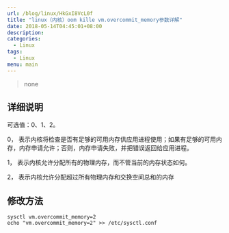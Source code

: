 ```yaml
---
url: /blog/linux/HkGxI8VcL0f
title: "linux（内核）oom kille vm.overcommit_memory参数详解"
date: 2018-05-14T04:45:01+08:00
description:
categories:
  - Linux
tags:
  - Linux
menu: main
---
```


> none

## 详细说明

可选值：0、1、2。

0， 表示内核将检查是否有足够的可用内存供应用进程使用；如果有足够的可用内存，内存申请允许；否则，内存申请失败，并把错误返回给应用进程。

1， 表示内核允许分配所有的物理内存，而不管当前的内存状态如何。

2， 表示内核允许分配超过所有物理内存和交换空间总和的内存

## 修改方法

```
sysctl vm.overcommit_memory=2
echo "vm.overcommit_memory=2" >> /etc/sysctl.conf

```